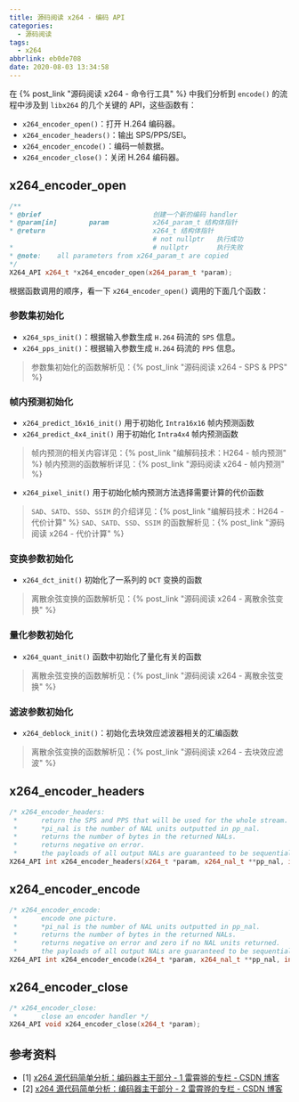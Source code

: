 ```yaml
---
title: 源码阅读 x264 - 编码 API
categories:
  - 源码阅读
tags:
  - x264
abbrlink: eb0de708
date: 2020-08-03 13:34:58
---
```

在 {% post_link "源码阅读 x264 - 命令行工具" %} 中我们分析到 `encode()` 的流程中涉及到 `libx264` 的几个关键的 API，这些函数有：

- `x264_encoder_open()`：打开 H.264 编码器。
- `x264_encoder_headers()`：输出 SPS/PPS/SEI。
- `x264_encoder_encode()`：编码一帧数据。
- `x264_encoder_close()`：关闭 H.264 编码器。

<!-- more -->

## x264_encoder_open

``` cpp
/**
* @brief                            创建一个新的编码 handler
* @param[in]        param           x264_param_t 结构体指针
* @return                           x264_t 结构体指针
                                    # not nullptr   执行成功
*                                   # nullptr       执行失败
* @note:    all parameters from x264_param_t are copied
*/
X264_API x264_t *x264_encoder_open(x264_param_t *param);
```

根据函数调用的顺序，看一下 `x264_encoder_open()` 调用的下面几个函数：

### 参数集初始化

- `x264_sps_init()`：根据输入参数生成 `H.264` 码流的 `SPS` 信息。
- `x264_pps_init()`：根据输入参数生成 `H.264` 码流的 `PPS` 信息。

> 参数集初始化的函数解析见：{% post_link "源码阅读 x264 - SPS & PPS" %}

### 帧内预测初始化

- `x264_predict_16x16_init()` 用于初始化 `Intra16x16` 帧内预测函数
- `x264_predict_4x4_init()` 用于初始化 `Intra4x4` 帧内预测函数

> 帧内预测的相关内容详见：{% post_link "编解码技术：H264 - 帧内预测" %}
> 帧内预测的函数解析详见：{% post_link "源码阅读 x264 - 帧内预测" %}

- `x264_pixel_init()` 用于初始化帧内预测方法选择需要计算的代价函数

> `SAD`、`SATD`、`SSD`、`SSIM` 的介绍详见：{% post_link "编解码技术：H264 - 代价计算" %}
> `SAD`、`SATD`、`SSD`、`SSIM` 的函数解析见：{% post_link "源码阅读 x264 - 代价计算" %}

### 变换参数初始化

- `x264_dct_init()` 初始化了一系列的 `DCT` 变换的函数

> 离散余弦变换的函数解析见：{% post_link "源码阅读 x264 - 离散余弦变换" %}

### 量化参数初始化

- `x264_quant_init()` 函数中初始化了量化有关的函数

> 离散余弦变换的函数解析见：{% post_link "源码阅读 x264 - 离散余弦变换" %}

### 滤波参数初始化

- `x264_deblock_init()`：初始化去块效应滤波器相关的汇编函数

> 离散余弦变换的函数解析见：{% post_link "源码阅读 x264 - 去块效应滤波" %}

## x264_encoder_headers

``` cpp
/* x264_encoder_headers:
 *      return the SPS and PPS that will be used for the whole stream.
 *      *pi_nal is the number of NAL units outputted in pp_nal.
 *      returns the number of bytes in the returned NALs.
 *      returns negative on error.
 *      the payloads of all output NALs are guaranteed to be sequential in memory. */
X264_API int x264_encoder_headers(x264_t *param, x264_nal_t **pp_nal, int *pi_nal);
```

## x264_encoder_encode

``` cpp
/* x264_encoder_encode:
 *      encode one picture.
 *      *pi_nal is the number of NAL units outputted in pp_nal.
 *      returns the number of bytes in the returned NALs.
 *      returns negative on error and zero if no NAL units returned.
 *      the payloads of all output NALs are guaranteed to be sequential in memory. */
X264_API int x264_encoder_encode(x264_t *param, x264_nal_t **pp_nal, int *pi_nal, x264_picture_t *pic_in, x264_picture_t *pic_out);
```

## x264_encoder_close

``` cpp
/* x264_encoder_close:
 *      close an encoder handler */
X264_API void x264_encoder_close(x264_t *param);
```

## 参考资料

* [1] [x264 源代码简单分析：编码器主干部分 - 1 雷霄骅的专栏 - CSDN 博客](https://blog.csdn.net/leixiaohua1020/article/details/45644367)
* [2] [x264 源代码简单分析：编码器主干部分 - 2 雷霄骅的专栏 - CSDN 博客](https://blog.csdn.net/leixiaohua1020/article/details/45719905)
